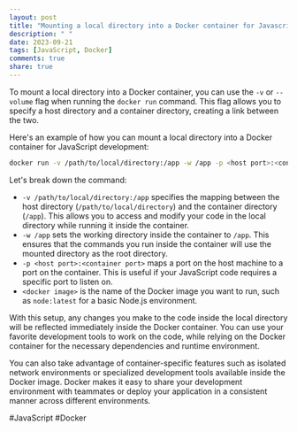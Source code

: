 ```yaml
---
layout: post
title: "Mounting a local directory into a Docker container for Javascript development"
description: " "
date: 2023-09-21
tags: [JavaScript, Docker]
comments: true
share: true
---
```


To mount a local directory into a Docker container, you can use the `-v` or `--volume` flag when running the `docker run` command. This flag allows you to specify a host directory and a container directory, creating a link between the two.

Here's an example of how you can mount a local directory into a Docker container for JavaScript development:

```bash
docker run -v /path/to/local/directory:/app -w /app -p <host port>:<container port> <docker image>
```

Let's break down the command:

- `-v /path/to/local/directory:/app` specifies the mapping between the host directory (`/path/to/local/directory`) and the container directory (`/app`). This allows you to access and modify your code in the local directory while running it inside the container.
- `-w /app` sets the working directory inside the container to `/app`. This ensures that the commands you run inside the container will use the mounted directory as the root directory.
- `-p <host port>:<container port>` maps a port on the host machine to a port on the container. This is useful if your JavaScript code requires a specific port to listen on.
- `<docker image>` is the name of the Docker image you want to run, such as `node:latest` for a basic Node.js environment.

With this setup, any changes you make to the code inside the local directory will be reflected immediately inside the Docker container. You can use your favorite development tools to work on the code, while relying on the Docker container for the necessary dependencies and runtime environment.

You can also take advantage of container-specific features such as isolated network environments or specialized development tools available inside the Docker image. Docker makes it easy to share your development environment with teammates or deploy your application in a consistent manner across different environments.

#JavaScript #Docker